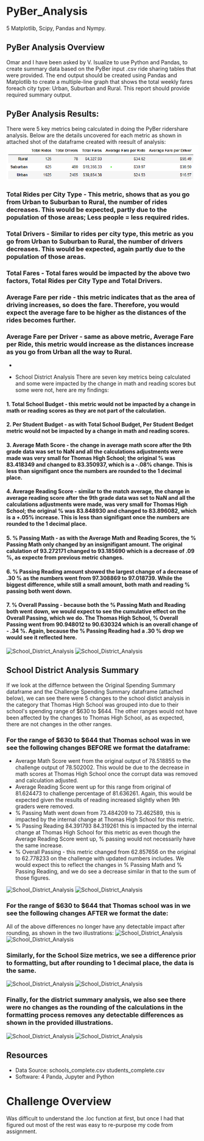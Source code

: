 # PyBer_Analysis
5 Matplotlib, Scipy, Pandas and Nympy.

## PyBer Analysis Overview
Omar and I have been asked by V. Isualize to use Python and Pandas, to create summary data based on the PyBer input .csv ride sharing tables that
were provided. The end output should be created using Pandas and Matplotlib to create a multiple-line graph that shows the total weekly fares
foreach city type: Urban, Suburban and Rural. This report should provide required summary output.

## PyBer Analysis Results:
There were 5 key metrics being calculated in doing the PyBer ridershare analysis.  Below are the details uncovered for each metric as shown in attached shot of the dataframe created with reesult of analysis:
![PyBer_Analysis](./Pyber_summary_df.png)
### Total Rides per City Type - This metric, shows that as you go from Urban to Suburban to Rural, the number of rides decreases.  This would be expected, partly due to the population of those areas; Less people = less required rides.

### Total Drivers - Similar to rides per city type, this metric as you go from Urban to Suburban to Rural, the number of drivers decreases.  This would be expected, again partly due to the population of those areas.

### Total Fares - Total fares would be impacted by the above two factors, Total Rides per City Type and Total Drivers.

### Average Fare per ride - this metric indicates that as the area of driving increases, so does the fare.  Therefore, you would expect the average fare to be higher as the distances of the rides becomes further.

### Average Fare per Driver - same as above metric, Average Fare per Ride, this metric would increase as the distances increase as you go from Urban all the way to Rural.
-
* School District Analysis
There are seven key metrics being calculated and some were impacted by the change in math and reading scores but some were not, here are my findings:
#### 1. Total School Budget - this metric would not be impacted by a change in math or reading scores as they are not part of the calculation.
#### 2. Per Student Budget - as with Total School Budget, Per Student Bedget metric would not be impacted by a change in math and reading scores.
#### 3. Average Math Score - the change in average math score after the 9th grade data was set to NaN and all the calculations adjustments were made was very small for Thomas High School; the original % was 83.418349 and changed to 83.350937, which is a -.08% change.  This is less than signifigant once the numbers are rounded to the 1 decimal place.
#### 4. Average Reading Score - similar to the match average, the change in average reading score after the 9th grade data was set to NaN and all the calculations adjustments were made, was very small for Thomas High School; the original % was 83.848930 and changed to 83.896082, which is a +.05% increase.  This is less than signifigant once the numbers are rounded to the 1 decimal place.
#### 5. % Passing Math - as with the Average Math and Reading Scores, the % Passing Math only changed by an insignifigant amount. The original calulation of 93.272171 changed to  93.185690 which is a decrease of .09 %, as expecte from previous metric changes.
#### 6. % Passing Reading amount showed the largest change of a decrease of .30 % as the numbers went from 97.308869 to 97.018739. While the biggest difference, while still a small amount, both math and reading % passing both went down.
#### 7. % Overall Passing - because both the % Passing Math and Reading both went down, we would expect to see the cumulative effect on the Overall Passing, which we do. The Thomas High School, % Overall Passing went from 90.948012 to 90.630324 which is an overall change of - .34 %. Again, because the % Passing Reading had a .30 % drop we would see it reflected here. 
![School_District_Analysis](./original_per_school_summary.png)
![School_District_Analysis](./challenge_per_school_summary.png)

## School District Analysis Summary
If we look at the differnce between the Original Spending Summary dataframe and the Challenge Spending Summary dataframe (attached below), we can see there were 5 changes to the school distict analysis in the category that Thomas High School was grouped into due to their school's spending range of $630 to $644.  The other ranges would not have been affected by the changes to Thomas High School, as as expected, there are not changes in the other ranges.

### For the range of $630 to $644 that Thomas school was in we see the following changes BEFORE we format the dataframe:
- Average Math Score went from the original output of 78.518855 to the challenge output of 78.502002. This would be due to the decrease in math scores at Thomas High School once the corrupt data was removed and calculation adjusted.
- Average Reading Score went up for this range from original of 81.624473 to challenge percentage of 81.636261. Again, this would be expected given the results of reading increased slightly when 9th graders were removed.
- % Passing Math went down from 73.484209 to 73.462589, this is impacted by the internal change at Thomas High School for this metric.
- % Passing Reading 84.391793 84.319261 this is impacted by the internal change at Thomas High School for this metric as even though the Average Reading Score went up, % passing would not necessarily have the same increase.
- % Overall Passing - this metric changed from 62.857656 on the original to  62.778233 on the challenge with updated numbers includes.  We would expect this to reflect the changes in % Passing Math and % Passing Reading, and we do see a decrease similar in that to the sum of those figures.
				
![School_District_Analysis](./original_spending_summary_df.png)
![School_District_Analysis](./challenge_spending_summary_df.png)

### For the range of $630 to $644 that Thomas school was in we see the following changes AFTER we format the date:
All of the above differences no longer have any detectable impact after rounding, as shown in the two illustrations: 
![School_District_Analysis](./original_spending_summary_fmt.png)
![School_District_Analysis](./challenge_spending_summary_fmt.png)

### Similarly, for the School Size metrics, we see a difference prior to formatting, but after rounding to 1 decimal place, the data is the same.
![School_District_Analysis](./original_size_summary.png)
![School_District_Analysis](./challenge_size_summary.png)

### Finally, for the district summary analysis, we also see there were no changes as the rounding of the calculations in the formatting process removes any detectable differences as shown in the provided illustrations.
![School_District_Analysis](./original_type_summary.png)
![School_District_Analysis](./challenge_type_summary.png)




## Resources
- Data Source: schools_complete.csv 
	       students_complete.csv
- Software: 4 Panda, Jupyter and Python


# Challenge Overview
Was difficult to understand the .loc function at first, but once I had that figured out most of the rest was easy to re-purpose my code from assignment.
